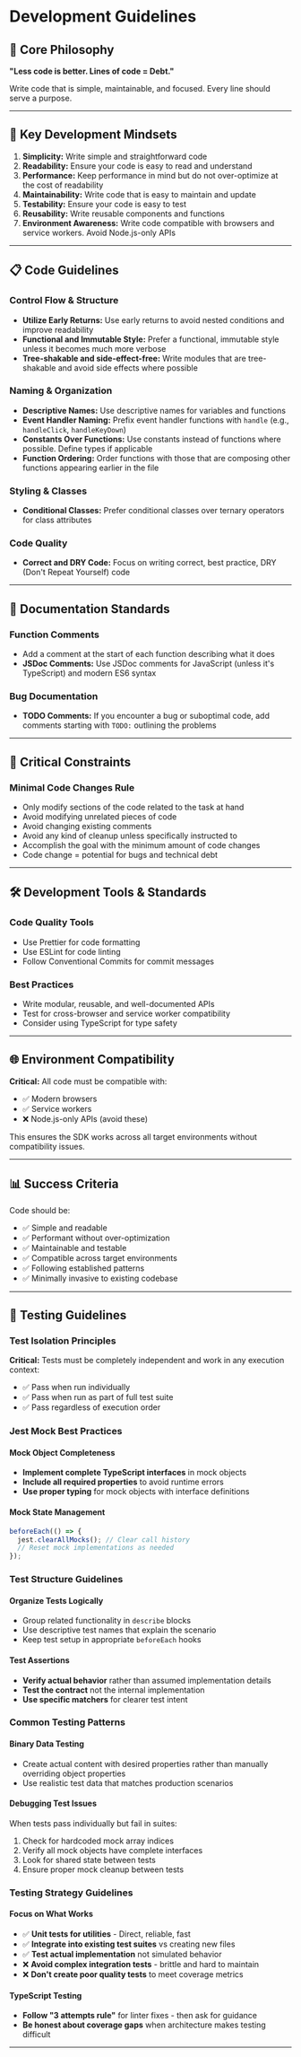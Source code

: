 # Development Guidelines

## 🎯 Core Philosophy

**"Less code is better. Lines of code = Debt."**

Write code that is simple, maintainable, and focused. Every line should serve a purpose.

---

## 🧠 Key Development Mindsets

1. **Simplicity:** Write simple and straightforward code
2. **Readability:** Ensure your code is easy to read and understand
3. **Performance:** Keep performance in mind but do not over-optimize at the cost of readability
4. **Maintainability:** Write code that is easy to maintain and update
5. **Testability:** Ensure your code is easy to test
6. **Reusability:** Write reusable components and functions
7. **Environment Awareness:** Write code compatible with browsers and service workers. Avoid Node.js-only APIs

---

## 📋 Code Guidelines

### **Control Flow & Structure**
- **Utilize Early Returns:** Use early returns to avoid nested conditions and improve readability
- **Functional and Immutable Style:** Prefer a functional, immutable style unless it becomes much more verbose
- **Tree-shakable and side-effect-free:** Write modules that are tree-shakable and avoid side effects where possible
### **Naming & Organization**
- **Descriptive Names:** Use descriptive names for variables and functions
- **Event Handler Naming:** Prefix event handler functions with `handle` (e.g., `handleClick`, `handleKeyDown`)
- **Constants Over Functions:** Use constants instead of functions where possible. Define types if applicable
- **Function Ordering:** Order functions with those that are composing other functions appearing earlier in the file

### **Styling & Classes**
- **Conditional Classes:** Prefer conditional classes over ternary operators for class attributes

### **Code Quality**
- **Correct and DRY Code:** Focus on writing correct, best practice, DRY (Don't Repeat Yourself) code

---

## 📝 Documentation Standards

### **Function Comments**
- Add a comment at the start of each function describing what it does
- **JSDoc Comments:** Use JSDoc comments for JavaScript (unless it's TypeScript) and modern ES6 syntax

### **Bug Documentation**
- **TODO Comments:** If you encounter a bug or suboptimal code, add comments starting with `TODO:` outlining the problems

---

## 🚫 Critical Constraints

### **Minimal Code Changes Rule**
- Only modify sections of the code related to the task at hand
- Avoid modifying unrelated pieces of code
- Avoid changing existing comments
- Avoid any kind of cleanup unless specifically instructed to
- Accomplish the goal with the minimum amount of code changes
- Code change = potential for bugs and technical debt

---

## 🛠️ Development Tools & Standards

### **Code Quality Tools**
- Use Prettier for code formatting
- Use ESLint for code linting
- Follow Conventional Commits for commit messages

### **Best Practices**
- Write modular, reusable, and well-documented APIs
- Test for cross-browser and service worker compatibility
- Consider using TypeScript for type safety

---

## 🌐 Environment Compatibility

**Critical:** All code must be compatible with:
- ✅ Modern browsers
- ✅ Service workers
- ❌ Node.js-only APIs (avoid these)

This ensures the SDK works across all target environments without compatibility issues.

---

## 📊 Success Criteria

Code should be:
- ✅ Simple and readable
- ✅ Performant without over-optimization
- ✅ Maintainable and testable
- ✅ Compatible across target environments
- ✅ Following established patterns
- ✅ Minimally invasive to existing codebase 

---

## 🧪 Testing Guidelines

### **Test Isolation Principles**
**Critical:** Tests must be completely independent and work in any execution context:
- ✅ Pass when run individually
- ✅ Pass when run as part of full test suite
- ✅ Pass regardless of execution order

### **Jest Mock Best Practices**

#### **Mock Object Completeness**
- **Implement complete TypeScript interfaces** in mock objects
- **Include all required properties** to avoid runtime errors
- **Use proper typing** for mock objects with interface definitions

#### **Mock State Management**
```typescript
beforeEach(() => {
  jest.clearAllMocks(); // Clear call history
  // Reset mock implementations as needed
});
```

### **Test Structure Guidelines**

#### **Organize Tests Logically**
- Group related functionality in `describe` blocks
- Use descriptive test names that explain the scenario
- Keep test setup in appropriate `beforeEach` hooks

#### **Test Assertions**
- **Verify actual behavior** rather than assumed implementation details
- **Test the contract** not the internal implementation
- **Use specific matchers** for clearer test intent

### **Common Testing Patterns**

#### **Binary Data Testing**
- Create actual content with desired properties rather than manually overriding object properties
- Use realistic test data that matches production scenarios

#### **Debugging Test Issues**
When tests pass individually but fail in suites:
1. Check for hardcoded mock array indices
2. Verify all mock objects have complete interfaces
3. Look for shared state between tests
4. Ensure proper mock cleanup between tests

### **Testing Strategy Guidelines**

#### **Focus on What Works**
- ✅ **Unit tests for utilities** - Direct, reliable, fast
- ✅ **Integrate into existing test suites** vs creating new files
- ✅ **Test actual implementation** not simulated behavior
- ❌ **Avoid complex integration tests** - brittle and hard to maintain
- ❌ **Don't create poor quality tests** to meet coverage metrics

#### **TypeScript Testing**
- **Follow "3 attempts rule"** for linter fixes - then ask for guidance
- **Be honest about coverage gaps** when architecture makes testing difficult

---
